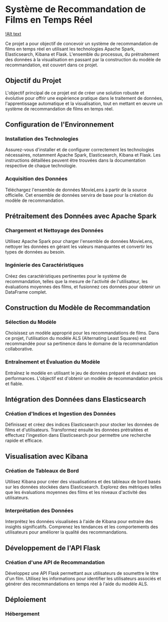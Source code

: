 # Système de Recommandation de Films en Temps Réel

[!Alt text](https://maghreb.simplonline.co/_next/image?url=https%3A%2F%2Fsimplonline-v3-prod.s3.eu-west-3.amazonaws.com%2Fmedia%2Fimage%2Fpng%2Fcapture-656ca181b6f35308504279.png&w=1280&q=75)

Ce projet a pour objectif de concevoir un système de recommandation de films en temps réel en utilisant les technologies Apache Spark, Elasticsearch, Kibana et Flask. L'ensemble du processus, du prétraitement des données à la visualisation en passant par la construction du modèle de recommandation, est couvert dans ce projet.

## Objectif du Projet

L'objectif principal de ce projet est de créer une solution robuste et évolutive pour offrir une expérience pratique dans le traitement de données, l'apprentissage automatique et la visualisation, tout en mettant en œuvre un système de recommandation de films en temps réel.

## Configuration de l'Environnement

### Installation des Technologies

Assurez-vous d'installer et de configurer correctement les technologies nécessaires, notamment Apache Spark, Elasticsearch, Kibana et Flask. Les instructions détaillées peuvent être trouvées dans la documentation respective de chaque technologie.

### Acquisition des Données

Téléchargez l'ensemble de données MovieLens à partir de la source officielle. Cet ensemble de données servira de base pour la création du modèle de recommandation.

## Prétraitement des Données avec Apache Spark

### Chargement et Nettoyage des Données

Utilisez Apache Spark pour charger l'ensemble de données MovieLens, nettoyer les données en gérant les valeurs manquantes et convertir les types de données au besoin.

### Ingénierie des Caractéristiques

Créez des caractéristiques pertinentes pour le système de recommandation, telles que la mesure de l'activité de l'utilisateur, les évaluations moyennes des films, et fusionnez ces données pour obtenir un DataFrame complet.

## Construction du Modèle de Recommandation

### Sélection du Modèle

Choisissez un modèle approprié pour les recommandations de films. Dans ce projet, l'utilisation du modèle ALS (Alternating Least Squares) est recommandée pour sa pertinence dans le domaine de la recommandation collaborative.

### Entraînement et Évaluation du Modèle

Entraînez le modèle en utilisant le jeu de données préparé et évaluez ses performances. L'objectif est d'obtenir un modèle de recommandation précis et fiable.

## Intégration des Données dans Elasticsearch

### Création d'Indices et Ingestion des Données

Définissez et créez des indices Elasticsearch pour stocker les données de films et d'utilisateurs. Transformez ensuite les données prétraitées et effectuez l'ingestion dans Elasticsearch pour permettre une recherche rapide et efficace.

## Visualisation avec Kibana

### Création de Tableaux de Bord

Utilisez Kibana pour créer des visualisations et des tableaux de bord basés sur les données stockées dans Elasticsearch. Explorez des métriques telles que les évaluations moyennes des films et les niveaux d'activité des utilisateurs.

### Interprétation des Données

Interprétez les données visualisées à l'aide de Kibana pour extraire des insights significatifs. Comprenez les tendances et les comportements des utilisateurs pour améliorer la qualité des recommandations.

## Développement de l'API Flask

### Création d'une API de Recommandation

Développez une API Flask permettant aux utilisateurs de soumettre le titre d'un film. Utilisez les informations pour identifier les utilisateurs associés et générer des recommandations en temps réel à l'aide du modèle ALS.

## Déploiement

### Hébergement
